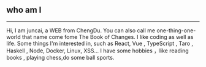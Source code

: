 ## who am I
***

Hi, I am juncai, a WEB from ChengDu. You can also call me one-thing-one-world that name come fome The Book of Changes. I like coding as well as life. Some things I'm interested in, such as React, Vue , TypeScript , Taro , Haskell ,  Node, Docker, Linux, XSS... I have some hobbies ，like reading books , playing chess,do some ball sports.